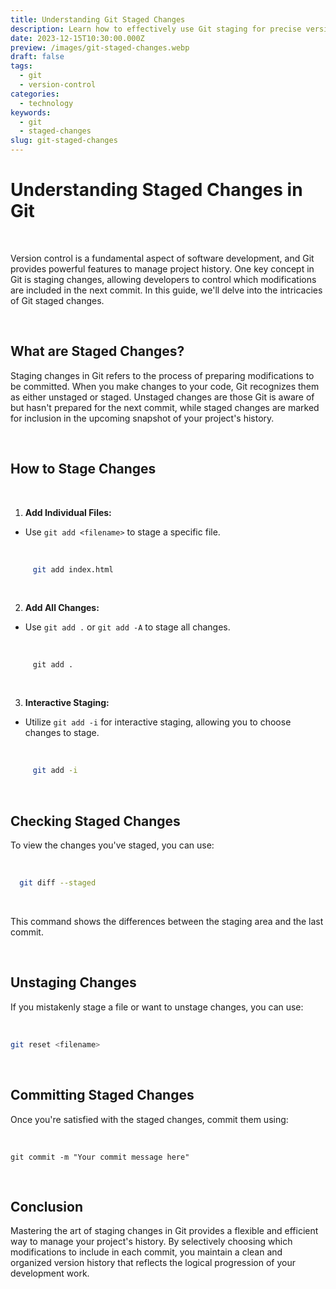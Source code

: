 ```yaml
---
title: Understanding Git Staged Changes
description: Learn how to effectively use Git staging for precise version control.
date: 2023-12-15T10:30:00.000Z
preview: /images/git-staged-changes.webp
draft: false
tags:
  - git
  - version-control
categories:
  - technology
keywords:
  - git
  - staged-changes
slug: git-staged-changes
---
```


# **Understanding Staged Changes in Git**

&nbsp;<br>

Version control is a fundamental aspect of software development, and Git provides powerful features to manage project history. One key concept in Git is staging changes, allowing developers to control which modifications are included in the next commit. In this guide, we'll delve into the intricacies of Git staged changes.

&nbsp;<br>

## **What are Staged Changes?**

Staging changes in Git refers to the process of preparing modifications to be committed. When you make changes to your code, Git recognizes them as either unstaged or staged. Unstaged changes are those Git is aware of but hasn't prepared for the next commit, while staged changes are marked for inclusion in the upcoming snapshot of your project's history.

&nbsp;<br>

## How to Stage Changes

&nbsp;<br>

1. **Add Individual Files:**

- Use `git add <filename>` to stage a specific file.

&nbsp;<br>

```bash
     git add index.html
```

&nbsp;<br>

2. **Add All Changes:**

- Use `git add .` or `git add -A` to stage all changes.

&nbsp;<br>

```
     git add .
```

&nbsp;<br>

3. **Interactive Staging:**

- Utilize `git add -i` for interactive staging, allowing you to choose changes to stage.

&nbsp;<br>

```bash
     git add -i
```

&nbsp;<br>

## **Checking Staged Changes**

To view the changes you've staged, you can use:

&nbsp;<br>

```bash
  git diff --staged
```

&nbsp;<br>

This command shows the differences between the staging area and the last commit.

&nbsp;<br>

## **Unstaging Changes**

If you mistakenly stage a file or want to unstage changes, you can use:

&nbsp;<br>

```bash
git reset <filename>
```

&nbsp;<br>

## **Committing Staged Changes**

Once you're satisfied with the staged changes, commit them using:

&nbsp;<br>

```
git commit -m "Your commit message here"
```

&nbsp;<br>

## **Conclusion**

Mastering the art of staging changes in Git provides a flexible and efficient way to manage your project's history. By selectively choosing which modifications to include in each commit, you maintain a clean and organized version history that reflects the logical progression of your development work.

&nbsp;<br>
